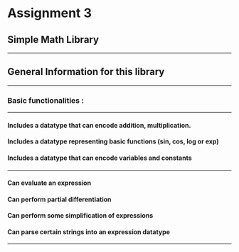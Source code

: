 # Assignment 3 
## Simple Math Library

-----------------------------------------

## General Information for this library
-----------------------------------------
### Basic functionalities :
-----------------------------------------
#### Includes a datatype that can encode addition, multiplication.
#### Includes a datatype representing basic functions (sin, cos, log or exp)
#### Includes a datatype that can encode variables and constants
------------------------------------------
#### Can evaluate an expression
#### Can perform partial differentiation
#### Can perform some simplification of expressions
#### Can parse certain strings into an expression datatype
--------------------------------------------
